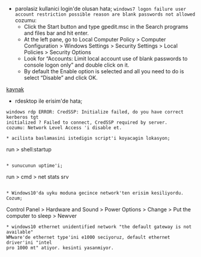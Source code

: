 * parolasiz kullanici login'de olusan hata; `windows7 logon failure user 
  account
restriction possible reason are blank passwords not allowed`
cozumu: 
  - Click the Start button and type gpedit.msc in the Search programs and files 
    bar and hit enter.
  - At the left pane, go to Local Computer Policy > Computer Configuration > 
    Windows Settings > Security Settings > Local Policies > Security Options
  - Look for “Accounts: Limit local account use of blank passwords to console 
    logon only” and double click on it.
  - By default the Enable option is selected and all you need to do is select 
    “Disable” and click OK.

[kaynak](https://sqlcurve.wordpress.com/2013/05/21/user-account-restriction-possible-reasons-are-blank-passwords-not-allowed-logon-hour-restrictions-or-policy-restriction-has-been-enforced/)

* rdesktop ile erisim'de hata;
```
windows rdp ERROR: CredSSP: Initialize failed, do you have correct kerberos tgt 
initialized ? Failed to connect, CredSSP required by server.
cozumu: Network Level Access 'i disable et.

* acilista baslamasini istedigin script'i koyacagin lokasyon;
```
run > shell:startup
```

* sunucunun uptime'i;
```
run > cmd > net stats srv
```

* Windows10'da uyku moduna gecince network'ten erisim kesiliyordu. Cozum;
```
Control Panel > Hardware and Sound > Power Options > Change > Put the computer 
to sleep > Newver
```
* windows10 ethernet unidentified network "the default gateway is not available"
WMware'de ethernet type'ini e1000 seciyoruz, default ethernet driver'ini "intel
pro 1000 mt" atiyor. kesinti yasanmiyor.
